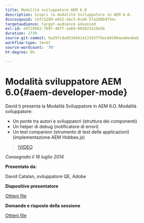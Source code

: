 ```yaml
---
title: Modalità sviluppatore AEM 6.0
description: Scopri la modalità Sviluppatore in AEM 6.0.
discoiquuid: cbfc5299-e915-4ac5-8ce6-57a289b973ec
targetaudience: target-audience advanced
exl-id: e9f24562-7b97-46ff-aab9-865823a19a5b
duration: 2739
source-git-commit: 9a297cda953d4414131657f9ac84580aea0eabeb
workflow-type: tm+mt
source-wordcount: '70'
ht-degree: 0%

---
```


# Modalità sviluppatore AEM 6.0{#aem-developer-mode}

David ti presenta la Modalità Sviluppatore in AEM 6.O. Modalità sviluppatore:

* Un ponte tra autori e sviluppatori (struttura dei componenti)
* Un helper di debug (notificatore di errori)
* Un test companion (strumento di test delle applicazioni) (implementazione AEM Hobbes.js)

>[!VIDEO](https://video.tv.adobe.com/v/19501/?quality=9)

*Consegnato il 16 luglio 2014*

**Presentato da:**

David Catalan, sviluppatore QE, Adobe

**Diapositive presentatore**

[Ottieni file](assets/aem-6-developer-mode-07-16-14.pdf)

**Domande e risposte della sessione**

[Ottieni file](assets/q-a-developer-mode-7-16-14.pdf)
<!--
[Get back to the Overview](https://helpx.adobe.com/it/experience-manager/kt/eseminars/gems/aem-index.html)
-->
